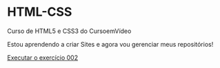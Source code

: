 # HTML-CSS
 Curso de HTML5 e CSS3 do CursoemVídeo

 Estou aprendendo a criar Sites e agora vou gerenciar meus repositórios!

<a href="https://jefersonmanso.github.io/HTML-CSS/Exercicios/ex002/index.html"> Executar o exercício 002 </a>